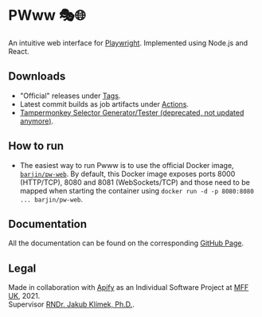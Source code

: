 # PWww 🎭🌐
An intuitive web interface for [Playwright](https://github.com/microsoft/playwright). Implemented using Node.js and React.

## Downloads
- "Official" releases under [Tags](https://github.com/barjin/pw-web/tags).
- Latest commit builds as job artifacts under [Actions](https://github.com/barjin/pw-web/actions).
- [Tampermonkey Selector Generator/Tester (deprecated, not updated anymore)](https://github.com/barjin/pw-web/raw/development/pwww-server/tools/tampermonkey/tm_script.user.js).

## How to run
- The easiest way to run Pwww is to use the official Docker image, [`barjin/pw-web`](https://hub.docker.com/r/barjin/pw-web). By default, this Docker image exposes ports 8000 (HTTP/TCP), 8080 and 8081 (WebSockets/TCP) and those need to be mapped when starting the container using `docker run -d -p 8080:8080 ... barjin/pw-web`.

## Documentation
All the documentation can be found on the corresponding [GitHub Page](https://barjin.github.io/pw-web/).

## Legal
Made in collaboration with [Apify](https://apify.com/) as an Individual Software Project at [MFF UK](https://www.mff.cuni.cz/), 2021.\
Supervisor [RNDr. Jakub Klímek, Ph.D.](https://jakub.klímek.com/).
